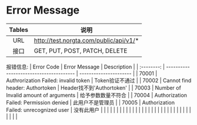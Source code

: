 # Error Message

| Tables | 说明                                     |
| :----: | -------------------------------------- |
|  URL   | http://test.norgta.com/public/api/v1/* |
|   接口   | GET, PUT, POST, PATCH, DELETE          |



报错信息:
| Error Code | Error Message                           | Description            |
| :--------: | --------------------------------------- | ---------------------- |
|   70001    | Authrorization Failed: invalid token    | Token验证不通过             |
|   70002    | Cannot find header: Authortoken         | Header找不到'Authortoken' |
|   70003    | Number of Invalid amount of arguments   | 给予参数数量不符合              |
|   70004    | Authorization Failed: Permission denied | 此用户不是管理员               |
|   70005    | Authorization Failed: unrecognized user | 没有此用户                  |
|            |                                         |                        |
|            |                                         |                        |
|            |                                         |                        |
|            |                                         |                        |
|            |                                         |                        |
|            |                                         |                        |
|            |                                         |                        |
|            |                                         |                        |

